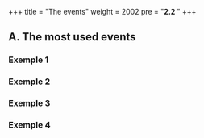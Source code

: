+++
title = "The events"
weight = 2002
pre = "<b>2.2 </b>"
+++

## A. The most used events

### Exemple 1

### Exemple 2

### Exemple 3

### Exemple 4
